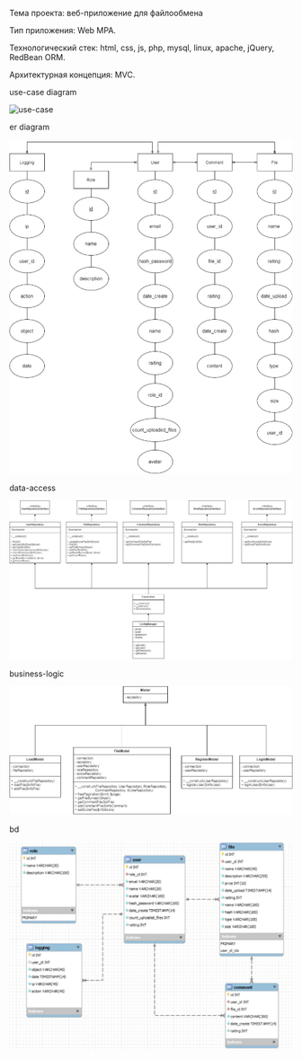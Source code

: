 Тема проекта: веб-приложение для файлообмена


Тип приложения: Web MPA. 


Технологический стек: html, css, js, php, mysql, linux, apache, jQuery, RedBean ORM. 


Архитектурная концепция: MVC.


use-case diagram

![use-case](/diagrams/use-case.png "use-case diagram")


er diagram

![er](lab1/diagrams/er.png "er diagram")


data-access

![data-access](lab1/diagrams/data-access.png "data-access")

business-logic

![business-logic](lab1/diagrams/business-logic.png "business-logic")

bd

![bd](lab1/diagrams/bd.png "bd")
